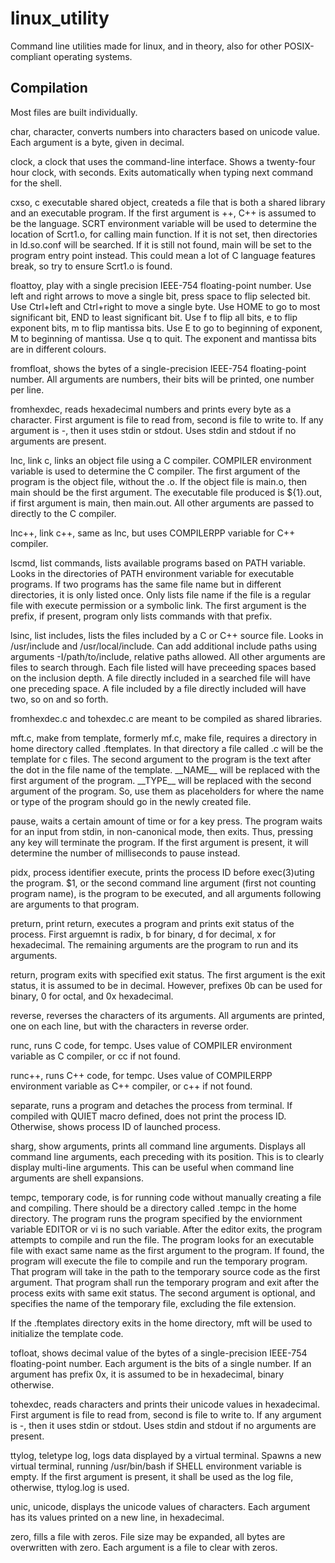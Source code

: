 # linux\_utility
Command line utilities made for linux, and in theory, also for other POSIX-compliant operating systems.
## Compilation
Most files are built individually.

char, character, converts numbers into characters based on unicode value.
Each argument is a byte, given in decimal.

clock, a clock that uses the command-line interface.
Shows a twenty-four hour clock, with seconds.
Exits automatically when typing next command for the shell.

cxso, c executable shared object, createds a file that is both a shared library and an executable program.
If the first argument is ++, C++ is assumed to be the language.
SCRT environment variable will be used to determine the location of Scrt1.o, for calling main function.
If it is not set, then directories in ld.so.conf will be searched.
If it is still not found, main will be set to the program entry point instead.
This could mean a lot of C language features break, so try to ensure Scrt1.o is found.

floattoy, play with a single precision IEEE-754 floating-point number.
Use left and right arrows to move a single bit, press space to flip selected bit.
Use Ctrl+left and Ctrl+right to move a single byte.
Use HOME to go to most significant bit, END to least significant bit.
Use f to flip all bits, e to flip exponent bits, m to flip mantissa bits.
Use E to go to beginning of exponent, M to beginning of mantissa.
Use q to quit.
The exponent and mantissa bits are in different colours.

fromfloat, shows the bytes of a single-precision IEEE-754 floating-point number.
All arguments are numbers, their bits will be printed, one number per line.

fromhexdec, reads hexadecimal numbers and prints every byte as a character.
First argument is file to read from, second is file to write to.
If any argument is -, then it uses stdin or stdout.
Uses stdin and stdout if no arguments are present.

lnc, link c, links an object file using a C compiler.
COMPILER environment variable is used to determine the C compiler.
The first argument of the program is the object file, without the .o.
If the object file is main.o, then main should be the first argument.
The executable file produced is ${1}.out, if first argument is main, then main.out.
All other arguments are passed to directly to the C compiler.

lnc++, link c++, same as lnc, but uses COMPILERPP variable for C++ compiler.

lscmd, list commands, lists available programs based on PATH variable.
Looks in the directories of PATH environment variable for executable programs.
If two programs has the same file name but in different directories, it is only listed once.
Only lists file name if the file is a regular file with execute permission or a symbolic link.
The first argument is the prefix, if present, program only lists commands with that prefix.

lsinc, list includes, lists the files included by a C or C++ source file.
Looks in /usr/include and /usr/local/include.
Can add additional include paths using arguments -I/path/to/include, relative paths allowed.
All other arguments are files to search through.
Each file listed will have preceeding spaces based on the inclusion depth.
A file directly included in a searched file will have one preceding space.
A file included by a file directly included will have two, so on and so forth.

fromhexdec.c and tohexdec.c are meant to be compiled as shared libraries.

mft.c, make from template, formerly mf.c, make file, requires a directory in home directory called .ftemplates.
In that directory a file called .c will be the template for c files.
The second argument to the program is the text after the dot in the file name of the template.
\_\_NAME\_\_ will be replaced with the first argument of the program.
\_\_TYPE\_\_ will be replaced with the second argument of the program.
So, use them as placeholders for where the name or type of the program should go in the newly created file.

pause, waits a certain amount of time or for a key press.
The program waits for an input from stdin, in non-canonical mode, then exits.
Thus, pressing any key will terminate the program.
If the first argument is present, it will determine the number of milliseconds to pause instead.

pidx, process identifier execute, prints the process ID before exec(3)uting the program.
$1, or the second command line argument (first not counting program name), is the program to be executed, and all arguments following are arguments to that program.

preturn, print return, executes a program and prints exit status of the process.
First arguemnt is radix, b for binary, d for decimal, x for hexadecimal.
The remaining arguments are the program to run and its arguments.

return, program exits with specified exit status.
The first argument is the exit status, it is assumed to be in decimal.
However, prefixes 0b can be used for binary, 0 for octal, and 0x hexadecimal.

reverse, reverses the characters of its arguments.
All arguments are printed, one on each line, but with the characters in reverse order.

runc, runs C code, for tempc.
Uses value of COMPILER environment variable as C compiler, or cc if not found.

runc++, runs C++ code, for tempc.
Uses value of COMPILERPP environment variable as C++ compiler, or c++ if not found.

separate, runs a program and detaches the process from terminal.
If compiled with QUIET macro defined, does not print the process ID.
Otherwise, shows process ID of launched process.

sharg, show arguments, prints all command line arguments.
Displays all command line arguments, each preceding with its position.
This is to clearly display multi-line arguments.
This can be useful when command line arguments are shell expansions.

tempc, temporary code, is for running code without manually creating a file and compiling.
There should be a directory called .tempc in the home directory.
The program runs the program specified by the enviornment variable EDITOR or vi is no such variable.
After the editor exits, the program attempts to compile and run the file.
The program looks for an executable file with exact same name as the first argument to the program.
If found, the program will execute the file to compile and run the temporary program.
That program will take in the path to the temporary source code as the first argument.
That program shall run the temporary program and exit after the process exits with same exit status.
The second argument is optional, and specifies the name of the temporary file, excluding the file extension.

If the .ftemplates directory exits in the home directory, mft will be used to initialize the template code.

tofloat, shows decimal value of the bytes of a single-precision IEEE-754 floating-point number.
Each argument is the bits of a single number.
If an argument has prefix 0x, it is assumed to be in hexadecimal, binary otherwise.

tohexdec, reads characters and prints their unicode values in hexadecimal.
First argument is file to read from, second is file to write to.
If any argument is -, then it uses stdin or stdout.
Uses stdin and stdout if no arguments are present.

ttylog, teletype log, logs data displayed by a virtual terminal.
Spawns a new virtual terminal, running /usr/bin/bash if SHELL environment variable is empty.
If the first argument is present, it shall be used as the log file, otherwise, ttylog.log is used.

unic, unicode, displays the unicode values of characters.
Each argument has its values printed on a new line, in hexadecimal.

zero, fills a file with zeros.
File size may be expanded, all bytes are overwritten with zero.
Each argument is a file to clear with zeros.
